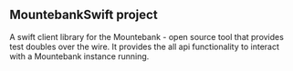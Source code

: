 ## MountebankSwift project
A swift client library for the Mountebank - open source tool that provides test doubles over the wire. It provides the all api functionality to interact with a Mountebank instance running.
